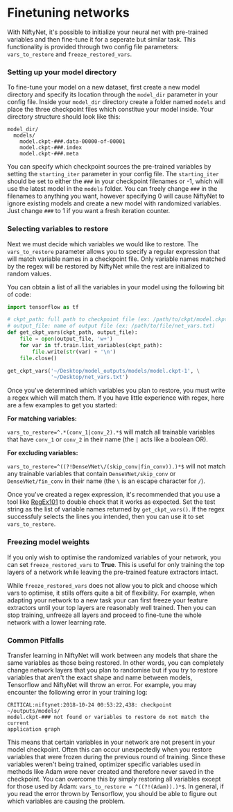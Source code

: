 # Finetuning networks

With NiftyNet, it's possible to initialize your neural net with pre-trained
variables and then fine-tune it for a seperate but similar task. This
functionality is provided through two config file parameters: `vars_to_restore`
and `freeze_restored_vars`.

### Setting up your model directory

To fine-tune your model on a new dataset, first create a new model directory and
specify its location through the `model_dir` parameter in your config file.
Inside your `model_dir` directory create a folder named `models` and place the
three checkpoint files which constitue your model inside. Your directory
structure should look like this:

```
model_dir/
  models/
    model.ckpt-###.data-00000-of-00001
    model.ckpt-###.index
    model.ckpt-###.meta
```

You can specify which checkpoint sources the pre-trained variables by
setting the `starting_iter` parameter in your config file. The `starting_iter`
should be set to either the `###` in your checkpoint filenames or -1, which will
use the latest model in the `models` folder. You can freely change `###` in
the filenames to anything you want, however specifying 0 will cause NiftyNet
to ignore existing models and create a new model with randomized variables.
Just change `###` to 1 if you want a fresh iteration counter.

### Selecting variables to restore

Next we must decide which variables we would like to restore. The
`vars_to_restore` parameter allows you to specify a regular expression that
will match variable names in a checkpoint file. Only variable names matched by
the regex will be restored by NiftyNet while the rest are initialized to
random values.

You can obtain a list of all the variables in your model using the following
bit of code:

```python
import tensorflow as tf

# ckpt_path: full path to checkpoint file (ex: /path/to/ckpt/model.ckpt-###)
# output_file: name of output file (ex: /path/to/file/net_vars.txt)
def get_ckpt_vars(ckpt_path, output_file):
    file = open(output_file, 'w+')
    for var in tf.train.list_variables(ckpt_path):
        file.write(str(var) + '\n')
    file.close()

get_ckpt_vars('~/Desktop/model_outputs/models/model.ckpt-1', \
              '~/Desktop/net_vars.txt')
```

Once you've determined which variables you plan to restore, you must write a
regex which will match them. If you have little experience with regex, here are
a few examples to get you started:

**For matching variables:**

`vars_to_restore=^.*(conv_1|conv_2).*$` will match all trainable variables that
have `conv_1` or `conv_2` in their name (the `|` acts like a boolean OR).

**For excluding variables:**

`vars_to_restore=^((?!DenseVNet\/(skip_conv|fin_conv)).)*$` will not match any 
trainable variables that contain
`DenseVNet/skip_conv` or `DenseVNet/fin_conv` in their name (the `\` is an
escape character for `/`).

Once you've created a regex expression, it's recommended that you use a tool
like [RegEx101](https://regex101.com) to double check that it works as
expected. Set the test string as the list of variable names returned by
`get_ckpt_vars()`. If the regex successfuly selects the lines you intended, then
you can use it to set `vars_to_restore`.


### Freezing model weights

If you only wish to optimise the randomized variables of your network, you can
set `freeze_restored_vars` to **True**. This is useful for only training the top
layers of a network while leaving the pre-trained feature extractors intact.

While `freeze_restored_vars` does not allow you to pick and choose which vars
to optimise, it stills offers quite a bit of flexibility. For example, when
adapting your network to a new task your can first freeze your feature
extractors until your top layers are reasonably well trained. Then you can stop
training, unfreeze all layers and proceed to fine-tune the whole network
with a lower learning rate.


### Common Pitfalls

Transfer learning in NiftyNet will work between any models that share the same variables as those being restored. In other words, you can completely change
network layers that you plan to randomise but if you try to restore variables
that aren't the exact shape and name between models, Tensorflow and NiftyNet
will throw an error. For example, you may encounter the following error in your
training log:

```
CRITICAL:niftynet:2018-10-24 00:53:22,438: checkpoint ~/outputs/models/
model.ckpt-### not found or variables to restore do not match the current
application graph
```

This means that certain variables in your network are not present in your model checkpoint. Often this can occur unexpectedly when you restore variables that
were frozen during the previous round of training. Since these variables weren't
being trained, optimizer specific variables used in methods like Adam were never
created and therefore never saved in the checkpoint. You can overcome this by
simply restoring all variables except for those used by Adam: `vars_to_restore =
^((?!(Adam)).)*$`. In general, if you read the error thrown by Tensorflow, you
should be able to figure out which variables are causing the problem.
